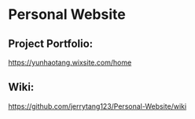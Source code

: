 # Personal Website

## Project Portfolio: 
https://yunhaotang.wixsite.com/home
## Wiki: 
https://github.com/jerrytang123/Personal-Website/wiki
